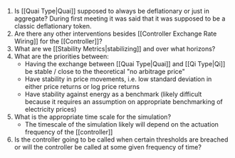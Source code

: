1. Is [[Quai Type|Quai]] supposed to always be deflationary or just in aggregate? During first meeting it was said that it was supposed to be a classic deflationary token.
2. Are there any other interventions besides [[Controller Exchange Rate Wiring]] for the [[Controller]]?
3. What are we [[Stability Metrics|stabilizing]] and over what horizons?
4. What are the priorities between:
	- Having the exchange between [[Quai Type|Quai]] and [[Qi Type|Qi]] be stable / close to the theoretical "no arbitrage price"
	- Have stability in price movements, i.e. low standard deviation in either price returns or log price returns
	- Have stability against energy as a benchmark (likely difficult because it requires an assumption on appropriate benchmarking of electricity prices)
5. What is the appropriate time scale for the simulation?
	- The timescale of the simulation likely will depend on the actuation frequency of the [[controller]]
6. Is the controller going to be called when certain thresholds are breached or will the controller be called at some given frequency of time?